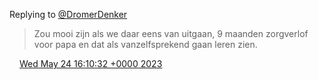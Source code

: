 Replying to [@DromerDenker](https://twitter.com/DromerDenker/status/1661404020072669186)

> Zou mooi zijn als we daar eens van uitgaan, 9 maanden zorgverlof voor papa en dat als vanzelfsprekend gaan leren zien\.

<img src="../../media/tweet.ico" width="12" /> [Wed May 24 16:10:32 +0000 2023](https://twitter.com/DromerDenker/status/1661404322263908355)